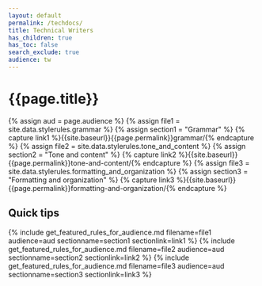 ```yaml
---
layout: default
permalink: /techdocs/
title: Technical Writers
has_children: true
has_toc: false
search_exclude: true
audience: tw
---
```

# {{page.title}}

{% assign aud = page.audience %}
{% assign file1 = site.data.stylerules.grammar %}
{% assign section1 = "Grammar" %}
{% capture link1 %}{{site.baseurl}}{{page.permalink}}grammar/{% endcapture %}
{% assign file2 = site.data.stylerules.tone_and_content %}
{% assign section2 = "Tone and content" %}
{% capture link2 %}{{site.baseurl}}{{page.permalink}}tone-and-content/{% endcapture %}
{% assign file3 = site.data.stylerules.formatting_and_organization %}
{% assign section3 = "Formatting and organization" %}
{% capture link3 %}{{site.baseurl}}{{page.permalink}}formatting-and-organization/{% endcapture %}

## Quick tips
{% include get_featured_rules_for_audience.md filename=file1 audience=aud sectionname=section1 sectionlink=link1 %}
{% include get_featured_rules_for_audience.md filename=file2 audience=aud sectionname=section2 sectionlink=link2 %}
{% include get_featured_rules_for_audience.md filename=file3 audience=aud sectionname=section3 sectionlink=link3 %}